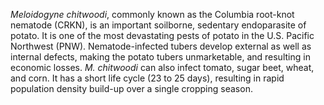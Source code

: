 _Meloidogyne chitwoodi_, commonly known as the Columbia root-knot nematode (CRKN), is an important soilborne, sedentary endoparasite of potato. It is one of the most devastating pests of potato in the U.S. Pacific Northwest (PNW). Nematode-infected tubers develop external as well as internal defects, making the potato tubers unmarketable, and resulting in economic losses. _M. chitwoodi_ can also infect tomato, sugar beet, wheat, and corn. It has a short life cycle (23 to 25 days), resulting in rapid population density build-up over a single cropping season.
